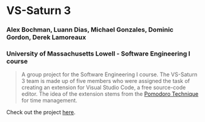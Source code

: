 # VS-Saturn 3

### Alex Bochman, Luann Dias, Michael Gonzales, Dominic Gordon, Derek Lamoreaux <br>
### University of Massachusetts Lowell - Software Engineering I course

> A group project for the Software Engineering I course. The VS-Saturn 3 team is made up of five members who were assigned the task of creating an extension for Visual Studio Code, a free source-code editor. The idea of the extension stems from the [Pomodoro Technique](https://www.youtube.com/watch?v=VFW3Ld7JO0w&ab_channel=CirilloCompany) for time management. <br>

Check out the project [here](https://alexbochman.github.io/SWENG_Project/VS-Saturn-3.html#).

